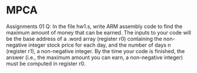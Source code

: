 # MPCA
Assignments 01
Q:
In the file hw1.s,  write ARM assembly code to find the maximum amount of
money that can be earned. The inputs to your code will be the base address of a .word array
(register r0) containing the non-negative integer stock price for each day, and the number of days
n (register r1), a non-negative integer. By the time your code is finished, the answer (i.e., the
maximum amount you can earn, a non-negative integer) must be computed in register r0.
